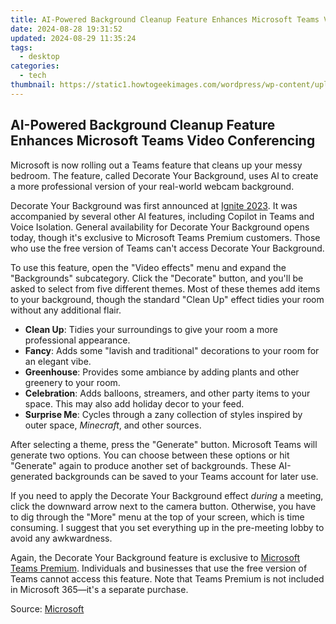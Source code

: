 ```yaml
---
title: AI-Powered Background Cleanup Feature Enhances Microsoft Teams Video Conferencing
date: 2024-08-28 19:31:52
updated: 2024-08-29 11:35:24
tags:
  - desktop
categories:
  - tech
thumbnail: https://static1.howtogeekimages.com/wordpress/wp-content/uploads/2023/08/microsoft-teams-logo-2.jpg
---
```


## AI-Powered Background Cleanup Feature Enhances Microsoft Teams Video Conferencing

Microsoft is now rolling out a Teams feature that cleans up your messy bedroom. The feature, called Decorate Your Background, uses AI to create a more professional version of your real-world webcam background.

 Decorate Your Background was first announced at [Ignite 2023](https://techcommunity.microsoft.com/t5/microsoft-teams-blog/what-s-new-in-microsoft-teams-microsoft-ignite-2023/ba-p/3976670). It was accompanied by several other AI features, including Copilot in Teams and Voice Isolation. General availability for Decorate Your Background opens today, though it's exclusive to Microsoft Teams Premium customers. Those who use the free version of Teams can't access Decorate Your Background.

 To use this feature, open the "Video effects" menu and expand the "Backgrounds" subcategory. Click the "Decorate" button, and you'll be asked to select from five different themes. Most of these themes add items to your background, though the standard "Clean Up" effect tidies your room without any additional flair.

* **Clean Up**: Tidies your surroundings to give your room a more professional appearance.
* **Fancy**: Adds some "lavish and traditional" decorations to your room for an elegant vibe.
* **Greenhouse**: Provides some ambiance by adding plants and other greenery to your room.
* **Celebration**: Adds balloons, streamers, and other party items to your space. This may also add holiday decor to your feed.
* **Surprise Me**: Cycles through a zany collection of styles inspired by outer space, _Minecraft_, and other sources.

 After selecting a theme, press the "Generate" button. Microsoft Teams will generate two options. You can choose between these options or hit "Generate" again to produce another set of backgrounds. These AI-generated backgrounds can be saved to your Teams account for later use.

 If you need to apply the Decorate Your Background effect _during_ a meeting, click the downward arrow next to the camera button. Otherwise, you have to dig through the "More" menu at the top of your screen, which is time consuming. I suggest that you set everything up in the pre-meeting lobby to avoid any awkwardness.

 Again, the Decorate Your Background feature is exclusive to [Microsoft Teams Premium](https://www.microsoft.com/en-us/microsoft-teams/premium). Individuals and businesses that use the free version of Teams cannot access this feature. Note that Teams Premium is not included in Microsoft 365—it's a separate purchase.

 Source: [Microsoft](https://techcommunity.microsoft.com/t5/microsoft-teams-blog/decorate-your-background-in-microsoft-teams-premium-now/ba-p/4042705)

<ins class="adsbygoogle"
     style="display:block"
     data-ad-format="autorelaxed"
     data-ad-client="ca-pub-7571918770474297"
     data-ad-slot="1223367746"></ins>



<ins class="adsbygoogle"
     style="display:block"
     data-ad-client="ca-pub-7571918770474297"
     data-ad-slot="8358498916"
     data-ad-format="auto"
     data-full-width-responsive="true"></ins>
